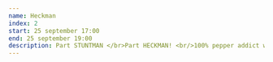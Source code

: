 ```yaml
---
name: Heckman
index: 2
start: 25 september 17:00
end: 25 september 19:00
description: Part STUNTMAN </br>Part HECKMAN! <br/>100% pepper addict which means HECKMAN will always spice things up!</br>As his father taught him “He who eats pepper, can give pepper”… which makes even less sense in English than in Dutch…
---
```

